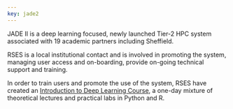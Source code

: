 ```yaml
---
key: jade2
---
```


JADE II is a deep learning focused, newly launched Tier-2 HPC system associated with 19 academic partners including Sheffield. 

RSES is a local institutional contact and is involved in promoting the system, managing user access and on-boarding, provide on-going technical support and training. 

In order to train users and promote the use of the system, RSES have created an [Introduction to Deep Learning Course](https://rses-dl-course.github.io/), a one-day mixture of theoretical lectures and practical labs in Python and R.

